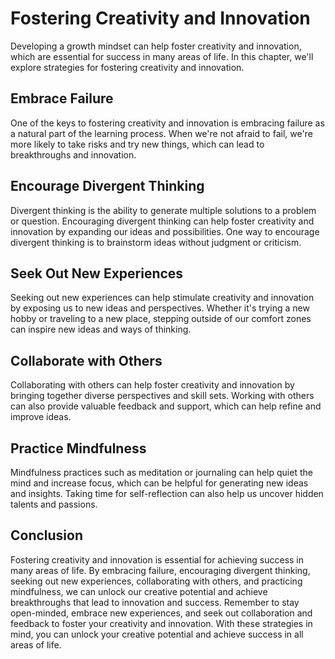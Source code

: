 Fostering Creativity and Innovation
==============================================

Developing a growth mindset can help foster creativity and innovation, which are essential for success in many areas of life. In this chapter, we'll explore strategies for fostering creativity and innovation.

Embrace Failure
---------------

One of the keys to fostering creativity and innovation is embracing failure as a natural part of the learning process. When we're not afraid to fail, we're more likely to take risks and try new things, which can lead to breakthroughs and innovation.

Encourage Divergent Thinking
----------------------------

Divergent thinking is the ability to generate multiple solutions to a problem or question. Encouraging divergent thinking can help foster creativity and innovation by expanding our ideas and possibilities. One way to encourage divergent thinking is to brainstorm ideas without judgment or criticism.

Seek Out New Experiences
------------------------

Seeking out new experiences can help stimulate creativity and innovation by exposing us to new ideas and perspectives. Whether it's trying a new hobby or traveling to a new place, stepping outside of our comfort zones can inspire new ideas and ways of thinking.

Collaborate with Others
-----------------------

Collaborating with others can help foster creativity and innovation by bringing together diverse perspectives and skill sets. Working with others can also provide valuable feedback and support, which can help refine and improve ideas.

Practice Mindfulness
--------------------

Mindfulness practices such as meditation or journaling can help quiet the mind and increase focus, which can be helpful for generating new ideas and insights. Taking time for self-reflection can also help us uncover hidden talents and passions.

Conclusion
----------

Fostering creativity and innovation is essential for achieving success in many areas of life. By embracing failure, encouraging divergent thinking, seeking out new experiences, collaborating with others, and practicing mindfulness, we can unlock our creative potential and achieve breakthroughs that lead to innovation and success. Remember to stay open-minded, embrace new experiences, and seek out collaboration and feedback to foster your creativity and innovation. With these strategies in mind, you can unlock your creative potential and achieve success in all areas of life.
